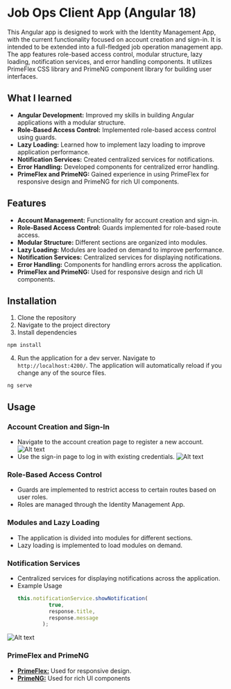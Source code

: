 # Job Ops Client App (Angular 18)

This Angular app is designed to work with the Identity Management App, with the current functionality focused on account creation and sign-in. It is intended to be extended into a full-fledged job operation management app. The app features role-based access control, modular structure, lazy loading, notification services, and error handling components. It utilizes PrimeFlex CSS library and PrimeNG component library for building user interfaces.

## What I learned
* **Angular Development:** Improved my skills in building Angular applications with a modular structure.
* **Role-Based Access Control:** Implemented role-based access control using guards.
* **Lazy Loading:** Learned how to implement lazy loading to improve application performance.
* **Notification Services:** Created centralized services for notifications.
* **Error Handling:** Developed components for centralized error handling.
* **PrimeFlex and PrimeNG:** Gained experience in using PrimeFlex for responsive design and PrimeNG for rich UI components.

## Features
* **Account Management:** Functionality for account creation and sign-in.
* **Role-Based Access Control:** Guards implemented for role-based route access.
* **Modular Structure:** Different sections are organized into modules.
* **Lazy Loading:** Modules are loaded on demand to improve performance.
* **Notification Services:** Centralized services for displaying notifications.
* **Error Handling:** Components for handling errors across the application.
* **PrimeFlex and PrimeNG:** Used for responsive design and rich UI components.

## Installation
1. Clone the repository
2. Navigate to the project directory
3. Install dependencies
  ```
  npm install

  ```
4. Run the application for a dev server.  Navigate to `http://localhost:4200/`. The application will automatically reload if you change any of the source files.
  ```
  ng serve

  ```

## Usage
### Account Creation and Sign-In
* Navigate to the account creation page to register a new account.
![Alt text](https://github.com/gihan-aj/Job-Ops-Client-v2/blob/main/public/assets/images/register.png "Register UI")
* Use the sign-in page to log in with existing credentials.
![Alt text](https://github.com/gihan-aj/Job-Ops-Client-v2/blob/main/public/assets/images/login.png "Login UI")

### Role-Based Access Control
* Guards are implemented to restrict access to certain routes based on user roles.
* Roles are managed through the Identity Management App.

### Modules and Lazy Loading
* The application is divided into modules for different sections.
* Lazy loading is implemented to load modules on demand.

### Notification Services
* Centralized services for displaying notifications across the application.
* Example Usage
  ``` TypeScript
  this.notificationService.showNotification(
            true,
            response.title,
            response.message
          );
  ```
![Alt text](https://github.com/gihan-aj/Job-Ops-Client-v2/blob/main/public/assets/images/notification.png "Notification UI")

### PrimeFlex and PrimeNG
* [**PrimeFlex:**](https://primeflex.org) Used for responsive design.
* [**PrimeNG:**](https://primeng.org) Used for rich UI components
